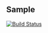 ## Sample

[![Build Status](https://api.travis-ci.org/thiagofesta/festa.png)](https://travis-ci.org/thiagofesta/festa)